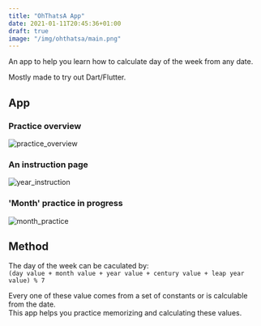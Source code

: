 ```yaml
---
title: "OhThatsA App"
date: 2021-01-11T20:45:36+01:00
draft: true
image: "/img/ohthatsa/main.png"
---
```

<!--more-->
An app to help you learn how to calculate day of the week from any date.  

Mostly made to try out Dart/Flutter.


## App

### Practice overview
![practice_overview](/img/ohthatsa/practice_overview.png)
### An instruction page
![year_instruction](/img/ohthatsa/year_instruction.png)
### 'Month' practice in progress
![month_practice](/img/ohthatsa/month_practice.png)

## Method

The day of the week can be caculated by:  
`(day value + month value + year value + century value + leap year value) % 7`

Every one of these value comes from a set of constants or is calculable from the date.  
This app helps you practice memorizing and calculating these values.